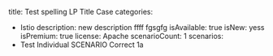 title: Test spelling LP Title Case
categories:
  - Istio
description: new description ffff fgsgfg
isAvailable: true
isNew: yess
isPremium: true
license: Apache
scenarioCount: 1
scenarios:
  - Test Individual SCENARIO Correct 1a
